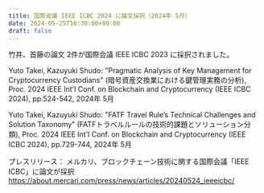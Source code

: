 ```yaml
---
title: 国際会議 IEEE ICBC 2024 に論文採択（2024年 5月）
date: 2024-05-25T16:30:00+09:00
draft: false
---
```

竹井、首藤の論文 2件が国際会議 IEEE ICBC 2023 に採択されました。

Yuto Takei, Kazuyuki Shudo:
"Pragmatic Analysis of Key Management for Cryptocurrency Custodians" (暗号資産交換業における鍵管理実務の分析),
Proc. 2024 IEEE Int'l Conf. on Blockchain and Cryptocurrency (IEEE ICBC 2024), pp.524-542,
2024年 5月

Yuto Takei, Kazuyuki Shudo:
"FATF Travel Rule’s Technical Challenges and Solution Taxonomy" (FATFトラベルルールの技術的課題とソリューション分類),
Proc. 2024 IEEE Int'l Conf. on Blockchain and Cryptocurrency (IEEE ICBC 2024), pp.729-744,
2024年 5月

プレスリリース：
メルカリ、ブロックチェーン技術に関する国際会議「IEEE ICBC」に論文が採択
https://about.mercari.com/press/news/articles/20240524_ieeeicbc/
